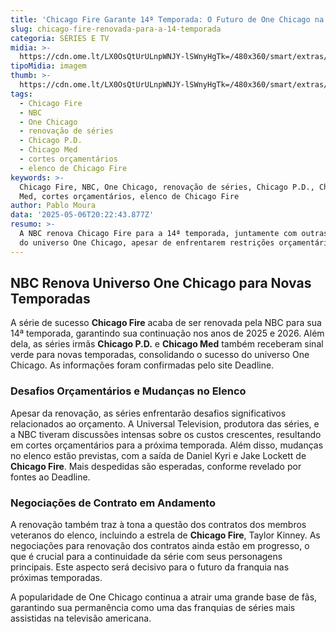 ```yaml
---
title: 'Chicago Fire Garante 14ª Temporada: O Futuro de One Chicago na NBC'
slug: chicago-fire-renovada-para-a-14-temporada
categoria: SÉRIES E TV
midia: >-
  https://cdn.ome.lt/LX0OsQtUrULnpWNJY-lSWnyHgTk=/480x360/smart/extras/conteudos/Captura_de_tela_2025-05-06_163654.png
tipoMidia: imagem
thumb: >-
  https://cdn.ome.lt/LX0OsQtUrULnpWNJY-lSWnyHgTk=/480x360/smart/extras/conteudos/Captura_de_tela_2025-05-06_163654.png
tags:
  - Chicago Fire
  - NBC
  - One Chicago
  - renovação de séries
  - Chicago P.D.
  - Chicago Med
  - cortes orçamentários
  - elenco de Chicago Fire
keywords: >-
  Chicago Fire, NBC, One Chicago, renovação de séries, Chicago P.D., Chicago
  Med, cortes orçamentários, elenco de Chicago Fire
author: Pablo Moura
data: '2025-05-06T20:22:43.877Z'
resumo: >-
  A NBC renova Chicago Fire para a 14ª temporada, juntamente com outras séries
  do universo One Chicago, apesar de enfrentarem restrições orçamentárias.
---
```


## NBC Renova Universo One Chicago para Novas Temporadas

A série de sucesso **Chicago Fire** acaba de ser renovada pela NBC para sua 14ª temporada, garantindo sua continuação nos anos de 2025 e 2026. Além dela, as séries irmãs **Chicago P.D.** e **Chicago Med** também receberam sinal verde para novas temporadas, consolidando o sucesso do universo One Chicago. As informações foram confirmadas pelo site Deadline.

### Desafios Orçamentários e Mudanças no Elenco

Apesar da renovação, as séries enfrentarão desafios significativos relacionados ao orçamento. A Universal Television, produtora das séries, e a NBC tiveram discussões intensas sobre os custos crescentes, resultando em cortes orçamentários para a próxima temporada. Além disso, mudanças no elenco estão previstas, com a saída de Daniel Kyri e Jake Lockett de **Chicago Fire**. Mais despedidas são esperadas, conforme revelado por fontes ao Deadline.

### Negociações de Contrato em Andamento

A renovação também traz à tona a questão dos contratos dos membros veteranos do elenco, incluindo a estrela de **Chicago Fire**, Taylor Kinney. As negociações para renovação dos contratos ainda estão em progresso, o que é crucial para a continuidade da série com seus personagens principais. Este aspecto será decisivo para o futuro da franquia nas próximas temporadas.

A popularidade de One Chicago continua a atrair uma grande base de fãs, garantindo sua permanência como uma das franquias de séries mais assistidas na televisão americana.
